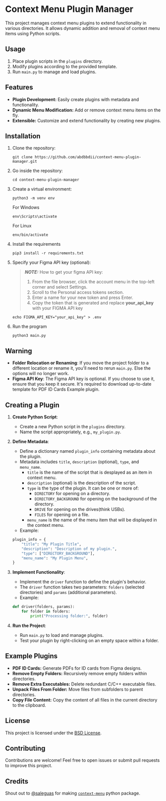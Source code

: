 # Context Menu Plugin Manager

This project manages context menu plugins to extend functionality in various directories. It allows dynamic addition and removal of context menu items using Python scripts.

## Usage
1. Place plugin scripts in the `plugins` directory.
2. Modify plugins according to the provided template.
3. Run `main.py` to manage and load plugins.

## Features
- **Plugin Development:** Easily create plugins with metadata and functionality.
- **Dynamic Menu Modification:** Add or remove context menu items on the fly.
- **Extensible:** Customize and extend functionality by creating new plugins.

## Installation
1. Clone the repository:
    ```
    git clone https://github.com/abdbbdii/context-menu-plugin-manager.git
    ```

2. Go inside the repository:
    ```
    cd context-menu-plugin-manager
    ```

3. Create a virtual environment:
    ```
    python3 -m venv env
    ```
    For Windows
    ```
    env\Scripts\activate
    ```
    For Linux
    ```
    env/bin/activate
    ```

4. Install the requirements
    ```
    pip3 install -r requirements.txt
    ```

5. Specify your Figma API key (optional):
    > **_NOTE:_** How to get your figma API key:
    >   1. From the file browser, click the account menu in the top-left corner and select Settings.
    >   2. Scroll to the Personal access tokens section.
    >   3. Enter a name for your new token and press Enter.
    >   4. Copy the token that is generated and replace **your_api_key** with your FIGMA API key
    ```
    echo FIGMA_API_KEY="your_api_key" > .env
    ```

6. Run the program
    ```
    python3 main.py
    ```

## Warning
   - **Folder Relocation or Renaming**: If you move the project folder to a different location or rename it, you'll need to rerun `main.py`. Else the options will no longer work.
   - **Figma API Key**: The Figma API key is optional. If you choose to use it, ensure that you keep it secure. It's required to download up-to-date template for PDF ID Cards Example plugin.

## Creating a Plugin
1. **Create Python Script**:
    - Create a new Python script in the `plugins` directory.
    - Name the script appropriately, e.g., `my_plugin.py`.

2. **Define Metadata**:
    - Define a dictionary named `plugin_info` containing metadata about the plugin.
    - Metadata includes `title`, `description` (optional), `type`, and `menu_name`.
      - `title` is the name of the script that is desplayed as an item in context menu.
      - `description` (optional) is the description of the script.
      - `type` is the type of the plugin. It can be one or more of:
        - `DIRECTORY` for opening on a directory.
        - `DIRECTORY_BACKGROUND` for opening on the background of the directory.
        - `DRIVE` for opening on the drives(think USBs).
        - `FILES` for opening on a file.
      - `menu_name` is the name of the menu item that will be displayed in the context menu.
    - Example:
    ```python
    plugin_info = {
        "title": "My Plugin Title",
        "description": "Description of my plugin.",
        "type": ["DIRECTORY_BACKGROUND"],
        "menu_name": "My Plugin Menu",
    }
    ```

3. **Implement Functionality**:
    - Implement the `driver` function to define the plugin's behavior.
    - The `driver` function takes two parameters: `folders` (selected directories) and `params` (additional parameters).
    - Example:
    ```python
    def driver(folders, params):
        for folder in folders:
            print("Processing folder:", folder)
    ```

4. **Run the Project**:
    - Run `main.py` to load and manage plugins.
    - Test your plugin by right-clicking on an empty space within a folder.

## Example Plugins
- **PDF ID Cards:** Generate PDFs for ID cards from Figma designs.
- **Remove Empty Folders:** Recursively remove empty folders within directories.
- **Remove Extra Executables:** Delete redundant C/C++ executable files.
- **Unpack Files From Folder:** Move files from subfolders to parent directories.
- **Copy File Content:** Copy the content of all files in the current directory to the clipboard.

## License
This project is licensed under the [BSD License](https://github.com/abdbbdii/context-menu-plugin-manager/blob/main/LICENSE).

## Contributing
Contributions are welcome! Feel free to open issues or submit pull requests to improve this project.

## Credits
Shout out to [@saleguas](https://github.com/saleguas) for making [`context-menu`](https://github.com/saleguas/context_menu) python package.

